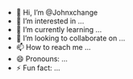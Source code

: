 - 👋 Hi, I’m @Johnxchange
- 👀 I’m interested in ...
- 🌱 I’m currently learning ...
- 💞️ I’m looking to collaborate on ...
- 📫 How to reach me ...
- 😄 Pronouns: ...
- ⚡ Fun fact: ...

<!---
Johnxchange/Johnxchange is a ✨ special ✨ repository because its `README.md` (this file) appears on your GitHub profile.
You can click the Preview link to take a look at your changes.
--->
